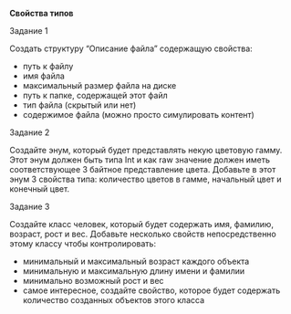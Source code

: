 **Свойства типов**

Задание 1

Создать структуру “Описание файла” содержащую свойства:
- путь к файлу
- имя файла
- максимальный размер файла на диске
- путь к папке, содержащей этот файл
- тип файла (скрытый или нет)
- содержимое файла (можно просто симулировать контент)


Задание 2

Создайте энум, который будет представлять некую цветовую гамму. Этот энум должен быть типа Int и как raw значение должен иметь соответствующее 3 байтное представление цвета. Добавьте в этот энум 3 свойства типа: количество цветов в гамме, начальный цвет и конечный цвет.

Задание 3

 Создайте класс человек, который будет содержать имя, фамилию, возраст, рост и вес. Добавьте несколько свойств непосредственно этому классу чтобы контролировать:
- минимальный и максимальный возраст каждого объекта
- минимальную и максимальную длину имени и фамилии
- минимально возможный рост и вес
- самое интересное, создайте свойство, которое будет содержать количество созданных объектов этого класса



